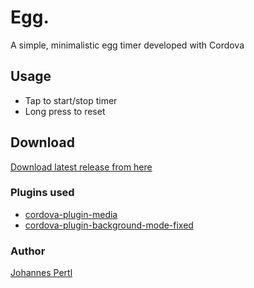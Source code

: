 # Egg.

A simple, minimalistic egg timer developed with Cordova

## Usage

* Tap to start/stop timer
* Long press to reset

## Download

[Download latest release from here](https://github.com/JohannesPertl/egg./releases)

### Plugins used

* [cordova-plugin-media](https://cordova.apache.org/docs/en/latest/reference/cordova-plugin-media)
* [cordova-plugin-background-mode-fixed](https://www.npmjs.com/package/cordova-plugin-background-mode-fixed)

### Author

[Johannes Pertl](https://github.com/JohannesPertl)
